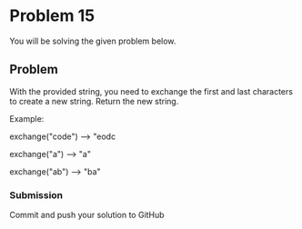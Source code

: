 # Problem 15

You will be solving the given problem below.

## Problem

With the provided string, you need to exchange the first and last characters to create a new string.
Return the new string.

Example:

exchange("code") --> "eodc

exchange("a") --> "a"

exchange("ab") --> "ba"

### Submission

Commit and push your solution to GitHub
